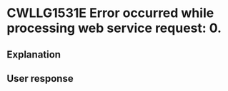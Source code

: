 # CWLLG1531E Error occurred while processing web service request: 0.

## Explanation

## User response
